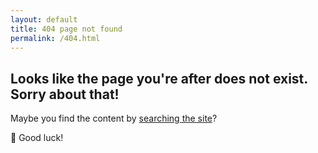 ```yaml
---
layout: default
title: 404 page not found
permalink: /404.html
---
```


## Looks like the page you're after does not exist. Sorry about that!

Maybe you find the content by [searching the site](https://www.google.com/search?as_sitesearch=christian-trabold.de)?

:blossom: Good luck!
